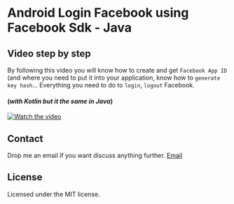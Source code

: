 # Android Login Facebook using Facebook Sdk - Java

## Video step by step 

By following this video you will know how to create and get ```Facebook App ID``` (and where you need to put it into your application, know how to ```generate key hash```... Everything you need to do to ```login```, ```logout``` Facebook.

#### (*with Kotlin but it the same in Java*)
[![Watch the video](http://i.imgur.com/ADDB8tn.png)](https://goo.gl/bJ3bhu)

## Contact
Drop me an email if you want discuss anything further. [Email](betranthanh@gmail.com)

## License
Licensed under the MIT license.
